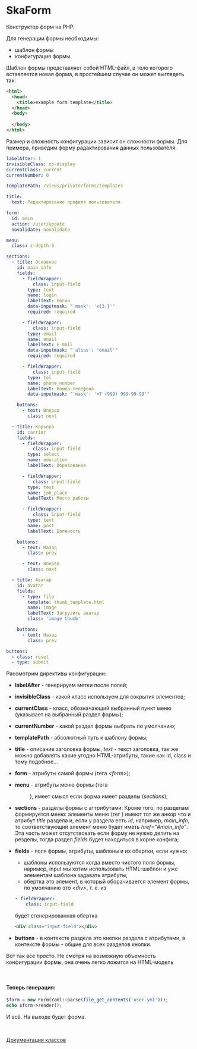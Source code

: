 # SkaForm

Конструктор форм на PHP.

Для генерации формы необходимы:
- шаблон формы
- конфигурация формы

Шаблон формы представляет собой HTML-файл, в тело которого вставляется новая форма, в простейшем случае он может выглядеть так:

```html
<html>
  <head>
    <title>example form template</title>  
  </head>
  <body>
  
  </body>
</html>
```

Размер и сложность конфигурации зависит он сложности формы. Для примера, приведим форму радактирования данных пользователя:

```yaml
labelAfter: 1
invisibleClass: no-display
currentClass: current
currentNumber: 0

templatePath: /views/private/forms/templates

title:
  text: Редактирование профиля пользователя

form:
  id: main
  action: /user/update
  novalidate: novalidate

menu:
  class: z-depth-3

sections:
  - title: Основное
    id: main_info
    fields:
      - fieldWrapper:
          class: input-field
        type: text
        name: login
        labelText: Логин
        data-inputmask: "'mask': 'x{3,}'"
        required: required

      - fieldWrapper:
          class: input-field
        type: email
        name: email
        labelText: E-mail
        data-inputmask: "'alias': 'email'"
        required: required

      - fieldWrapper:
          class: input-field
        type: tel
        name: phone_number
        labelText: Номер телефона
        data-inputmask: "'mask': '+7 (999) 999-99-99'"

    buttons:
      - text: Вперед
        class: next

  - title: Карьера
    id: carrier
    fields:
      - fieldWrapper:
          class: input-field
        type: select
        name: education
        labelText: Образование

      - fieldWrapper:
          class: input-field
        type: text
        name: job_place
        labelText: Место работы

      - fieldWrapper:
          class: input-field
        type: text
        name: post
        labelText: Должность

    buttons:
      - text: Назад
        class: prev

      - text: Вперед
        class: next

  - title: Аватар
    id: avatar
    fields:
      - type: file
        template: thumb_template.html
        name: image
        labelText: Загрузить аватар
        class: 'image thumb'

    buttons:
      - text: Назад
        class: prev

buttons:
  - class: reset
  - type: submit
```

Рассмотрим директивы конфигурации:
- **labelAfter** - генерируем метки после полей;

- **invisibleClass** - какой класс используем для сокрытия элементов;

- **currentClass** - класс, обозначающий выбранный пункт меню (указывает на выбранный раздел формы);

- **currentNumber** - какой раздел формы выбрать по умолчанию;

- **templatePath** - абсолютный путь к шаблону формы;

- **title** - описание заголовка формы, *text* - текст заголовка, так же можно добавлять какие угодно HTML-атрибуты, такие как id, class и тому подобное...

- **form** - атрибуты самой формы (тега *\<form>*);

- **menu** - атрибуты меню формы (тега *<menu>*), имеет смысл если форма имеет разделы (*sections*);

- **sections** - разделы формы с аттрибутами. Кроме того, по разделам формируется меню: элементы меню (тег *<a>*) имеют тот же анкор что и атрибут *title* раздела и, если у раздела есть *id*, например, *main_info*, то соответствующий элемент меню будет иметь *href="#main_info"*. Эта часть может отсутствовать если форму не нужно делить на резделы, тогда раздел *fields* будет находиться в корне конфига;

- **fields** - поля формы, атрибуты, шаблоны и их обертки, если нужно:
  - шаблоны используются когда вместо чистого поля формы, наример, input мы хотим использовать HTML-шаблон и уже элементам шаблона задавать атрибуты;
  - обертка это элемент, в который оборачивается элемент формы, по умолчанию это *\<div>*, т. е. из
  ```yaml
  - fieldWrapper:
      class: input-field
  ``` 
  будет сгенерированная обертка 
  ```html
  <div class="input-field"></div>
  ```
 
- **buttons** - в контексте раздела это кнопки раздела с атрибутами, в контексте формы - общие для всех разделов кнопки.

Вот так все просто. Не смотря на возможную объемность конфигурации формы, она очень легко ложится на HTML-модель

<br>

#### Теперь генерация:

```php
$form = new Form(Yaml::parse(file_get_contents('user.yml')));
echo $form->render();
```

И всё. На выходе будет форма.

<br>

[Документация классов](docs_ru)
